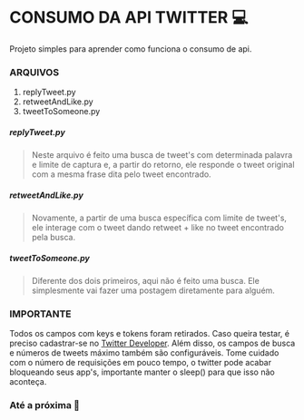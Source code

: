 # 	CONSUMO DA API TWITTER :computer:

Projeto simples para aprender como funciona o consumo de api.

### ARQUIVOS

1. replyTweet.py
2. retweetAndLike.py
3. tweetToSomeone.py

##### replyTweet.py

> Neste arquivo é feito uma busca de tweet's com determinada palavra e limite de captura e, a partir do retorno, ele responde o tweet original com a mesma frase dita pelo tweet encontrado.

##### retweetAndLike.py

> Novamente, a partir de uma busca específica com limite de tweet's, ele interage com o tweet dando retweet + like no tweet encontrado pela busca. 

##### tweetToSomeone.py

> Diferente dos dois primeiros, aqui não é feito uma busca. Ele simplesmente vai fazer uma postagem diretamente para alguém.

### IMPORTANTE

Todos os campos com keys e tokens foram retirados. Caso queira testar, é preciso cadastrar-se no [Twitter Developer](https://developer.twitter.com/en). Além disso, os campos de busca e números de tweets máximo também são configuráveis. Tome cuidado com o número de requisições em pouco tempo, o twitter pode acabar bloqueando seus app's, importante manter o sleep() para que isso não aconteça.

### Até a próxima :wolf:



